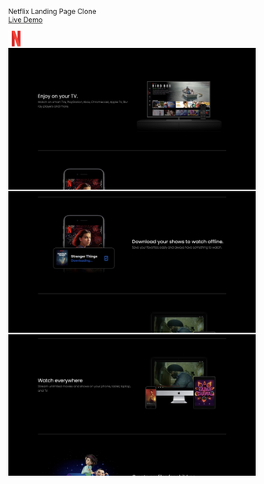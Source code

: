Netflix Landing Page Clone
<br>
[Live Demo](https://tadumm.netlify.app/)

![](images/netflix.png)
![](images/n-1.jpg)
![](images/n-2.jpg)
![](images/n-3.jpg)


